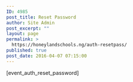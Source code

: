```yaml
---
ID: 4985
post_title: Reset Password
author: Site Admin
post_excerpt: ""
layout: page
permalink: >
  https://honeylandschools.ng/auth-resetpass/
published: true
post_date: 2016-04-07 07:15:00
---
```

[event_auth_reset_password]